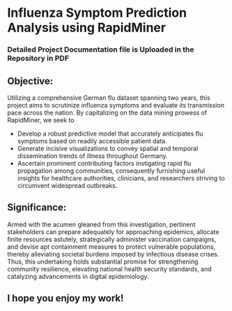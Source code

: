 # Influenza Symptom Prediction Analysis using RapidMiner
### Detailed Project Documentation file is Uploaded in the Repository in PDF
## Objective:
Utilizing a comprehensive German flu dataset spanning two years, this project aims to scrutinize influenza symptoms and evaluate its transmission pace across the nation. By capitalizing on the data mining prowess of RapidMiner, we seek to 

* Develop a robust predictive model that accurately anticipates flu symptoms based on readily accessible patient data.
* Generate incisive visualizations to convey spatial and temporal dissemination trends of illness throughout Germany.
* Ascertain prominent contributing factors instigating rapid flu propagation among communities, consequently furnishing useful insights for healthcare authorities, clinicians, and researchers striving to circumvent widespread outbreaks.

## Significance:
Armed with the acumen gleaned from this investigation, pertinent stakeholders can prepare adequately for approaching epidemics, allocate finite resources astutely, strategically administer vaccination campaigns, and devise apt containment measures to protect vulnerable populations, thereby alleviating societal burdens imposed by infectious disease crises. Thus, this undertaking holds substantial promise for strengthening community resilience, elevating national health security standards, and catalyzing advancements in digital epidemiology.

## I hope you enjoy my work!

